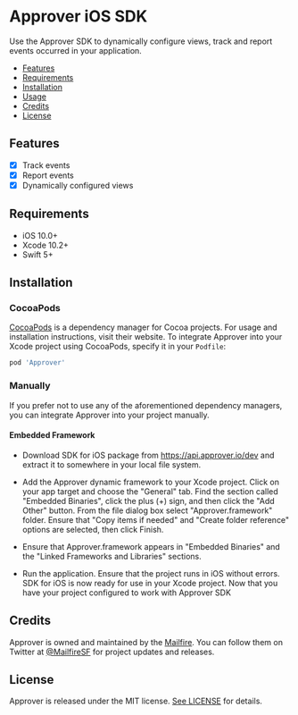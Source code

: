 # Approver iOS SDK

Use the Approver SDK to dynamically configure views, track and report events occurred in your application.

- [Features](#features)
- [Requirements](#Requirements)
- [Installation](#installation)
- [Usage](https://github.com/Aleksansdr/Approver/blob/master/Documentation/Usage.md#using-approver)
- [Credits](#credits)
- [License](#license)

## Features

- [x] Track events
- [x] Report events
- [x] Dynamically configured views

## Requirements

- iOS 10.0+
- Xcode 10.2+
- Swift 5+

## Installation

### CocoaPods

[CocoaPods](https://cocoapods.org) is a dependency manager for Cocoa projects. For usage and installation instructions, visit their website. To integrate Approver into your Xcode project using CocoaPods, specify it in your `Podfile`:

```ruby
pod 'Approver'
```

### Manually

If you prefer not to use any of the aforementioned dependency managers, you can integrate Approver into your project manually.

#### Embedded Framework

- Download SDK for iOS package from https://api.approver.io/dev and extract it to somewhere in your local file system.

- Add the Approver dynamic framework to your Xcode project. Click on your app target and choose the "General" tab. Find the section called "Embedded Binaries", click the plus (+) sign, and then click the "Add Other" button. From the file dialog box select "Approver.framework" folder. Ensure that "Copy items if needed" and "Create folder reference" options are selected, then click Finish.

- Ensure that Approver.framework appears in "Embedded Binaries" and the "Linked Frameworks and Libraries" sections.

- Run the application. Ensure that the project runs in iOS without errors.
SDK for iOS is now ready for use in your Xcode project. Now that you have your project configured to work with Approver SDK

## Credits

Approver is owned and maintained by the [Mailfire](http://mailfire.org). You can follow them on Twitter at [@MailfireSF](https://twitter.com/MailfireSF) for project updates and releases.

## License

Approver is released under the MIT license. [See LICENSE](https://github.com/Approver/Approver/blob/master/LICENSE) for details.
